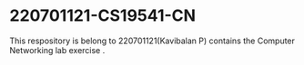 # 220701121-CS19541-CN
This respository is belong to 220701121(Kavibalan P) contains the Computer Networking lab exercise .
